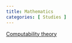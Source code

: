 ```yaml
---
title: Mathematics
categories: [ Studies ]
---
```


<a href="../pdfs/Computability.pdf" target="_blank">Computability theory</a>

